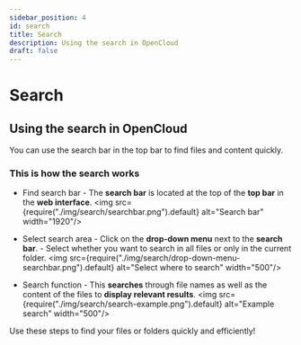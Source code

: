 ```yaml
---
sidebar_position: 4
id: search
title: Search
description: Using the search in OpenCloud
draft: false
---
```


# Search

## Using the search in OpenCloud

You can use the search bar in the top bar to find files and content quickly.

### This is how the search works

- Find search bar - The **search bar** is located at the top of the **top bar** in the **web interface**.
  <img src={require("./img/search/searchbar.png").default} alt="Search bar" width="1920"/>

- Select search area - Click on the **drop-down menu** next to the **search bar**. - Select whether you want to search in all files or only in the current folder.
  <img src={require("./img/search/drop-down-menu-searchbar.png").default} alt="Select where to search" width="500"/>
- Search function - This **searches** through file names as well as the content of the files to **display relevant results**.
  <img src={require("./img/search/search-example.png").default} alt="Example search" width="500"/>

Use these steps to find your files or folders quickly and efficiently!
